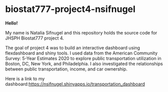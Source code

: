 # biostat777-project4-nsifnugel

**Hello!**

My name is Natalia Sifnugel and this repository holds the source code for JHSPH Biostat777 project 4. 

The goal of project 4 was to build an interactive dashboard using flexdashboard and shiny tools. I used data from the American Community Survey: 5-Year Estimates 2020 to explore public transportation utilization in Boston, DC, New York, and Philadelphia. I also investigated the relationships between public transportation, income, and car ownership. 

Here is a link to my dashboard:<https://nsifnugel.shinyapps.io/transportation_dashboard>
